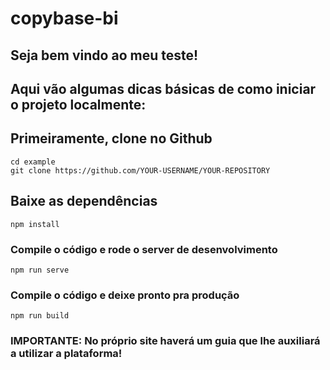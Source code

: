 # copybase-bi

## Seja bem vindo ao meu teste!

## Aqui vão algumas dicas básicas de como iniciar o projeto localmente:

## Primeiramente, clone no Github
```
cd example
git clone https://github.com/YOUR-USERNAME/YOUR-REPOSITORY
```

## Baixe as dependências
```
npm install
```

### Compile o código e rode o server de desenvolvimento
```
npm run serve
```

### Compile o código e deixe pronto pra produção
```
npm run build
```

### IMPORTANTE: No próprio site haverá um guia que lhe auxiliará a utilizar a plataforma!
